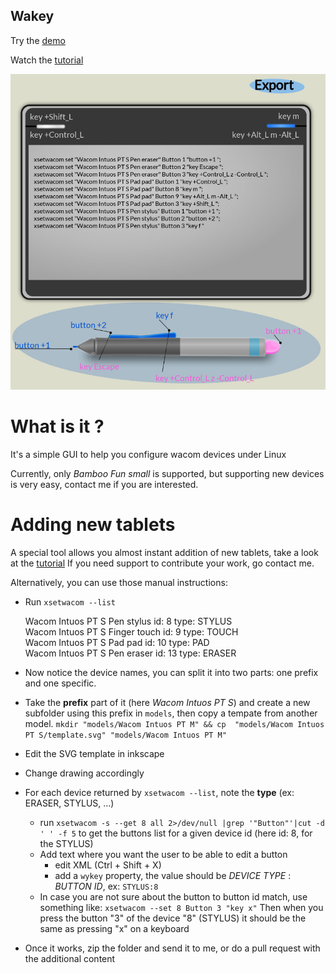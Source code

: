 Wakey
-----

Try the [demo](http://planetedessonges.org:8010/wakey/)

Watch the [tutorial](https://youtu.be/KdaFmbhxYmU)

![screenshot](https://github.com/fdev31/wakey/raw/master/site/screenshot.jpg)


What is it ?
============

It's a simple GUI to help you configure wacom devices under Linux

Currently, only *Bamboo Fun small* is supported, but supporting new devices is very easy, contact me if you are interested.

Adding new tablets
==================

A special tool allows you almost instant addition of new tablets, take a look at the [tutorial](https://www.youtube.com/watch?v=GS67GMyjIRA)
If you need support to contribute your work, go contact me.

Alternatively, you can use those manual instructions:

- Run `xsetwacom --list`

    Wacom Intuos PT S Pen stylus        id: 8   type: STYLUS    
    Wacom Intuos PT S Finger touch      id: 9   type: TOUCH     
    Wacom Intuos PT S Pad pad           id: 10  type: PAD       
    Wacom Intuos PT S Pen eraser        id: 13  type: ERASER    

- Now notice the device names, you can split it into two parts: one prefix and one specific.

- Take the **prefix** part of it (here *Wacom Intuos PT S*) and create a new subfolder using this prefix in `models`, then copy a tempate from another model.
   `mkdir "models/Wacom Intuos PT M" && cp  "models/Wacom Intuos PT S/template.svg" "models/Wacom Intuos PT M"`
- Edit the SVG template in inkscape
- Change drawing accordingly
- For each device returned by `xsetwacom --list`, note the **type** (ex: ERASER, STYLUS, ...)
    - run `xsetwacom -s --get 8 all 2>/dev/null |grep '"Button"'|cut -d ' ' -f 5` to get the buttons list for a given device id (here id: 8, for the STYLUS)
    - Add text where you want the user to be able to edit a button
        - edit XML (Ctrl + Shift + X)
        - add a `wykey` property, the value should be *DEVICE TYPE* : *BUTTON ID*, ex: `STYLUS:8`
    - In case you are not sure about the button to button id match, use something like:
        `xsetwacom --set 8 Button 3 "key x"`
      Then when you press the button "3" of the device "8" (STYLUS) it should be the same as pressing "x" on a keyboard
- Once it works, zip the folder and send it to me, or do a pull request with the additional content
